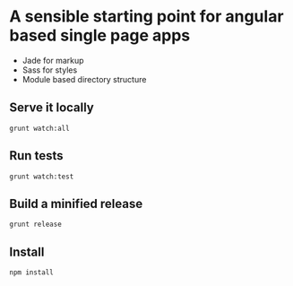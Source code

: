 # A sensible starting point for angular based single page apps

* Jade for markup
* Sass for styles
* Module based directory structure

## Serve it locally 

```
grunt watch:all
```

## Run tests

```
grunt watch:test
```

## Build a minified release

```
grunt release
```

## Install

```
npm install
```
